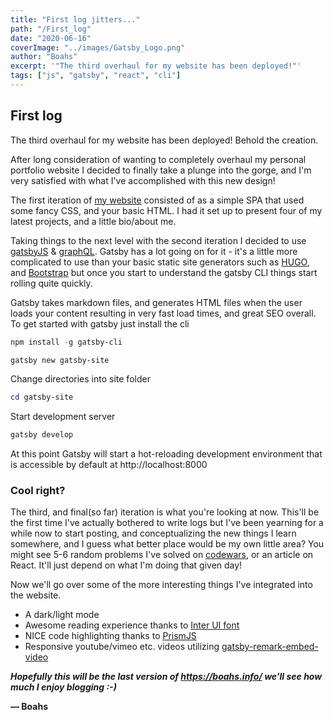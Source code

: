 ```yaml
---
title: "First log jitters..."
path: "/First_log"
date: "2020-06-16"
coverImage: "../images/Gatsby_Logo.png"
author: "Boahs"
excerpt: '"The third overhaul for my website has been deployed!"'
tags: ["js", "gatsby", "react", "cli"]
---
```

## First log

The third overhaul for my website has been deployed! Behold the creation.

After long consideration of wanting to completely overhaul my personal portfolio website I decided to finally take a plunge into the gorge, and I'm very satisfied with what I've accomplished with this new design! 

The first iteration of [my website](https://boahs.info/) consisted of as a simple SPA that used some fancy CSS, and your basic HTML. I had it set up to present four of my latest projects, and a little bio/about me. 

Taking things to the next level with the second iteration I decided to use [gatsbyJS](https://www.gatsbyjs.org/) & [graphQL](https://graphql.org/). Gatsby has a lot going on for it - it's a little more complicated to use than your basic static site generators such as [HUGO](https://gohugo.io/), and [Bootstrap](https://getbootstrap.com/) but once you start to understand the gatsby CLI things start rolling quite quickly.

Gatsby takes markdown files, and generates HTML files when the user loads your content resulting in very fast load times, and great SEO overall. To get started with gatsby just install the cli

```powershell 
npm install -g gatsby-cli
```

```powershell
gatsby new gatsby-site
```

Change directories into site folder

```powershell
cd gatsby-site
```

Start development server

```powershell
gatsby develop
```

At this point Gatsby will start a hot-reloading development environment that is accessible by default at http://localhost:8000 

### Cool right?

The third, and final(so far) iteration is what you're looking at now. This'll be the first time I've actually bothered to write logs but I've been yearning for a while now to start posting, and conceptualizing the new things I learn somewhere, and I guess what better place would be my own little area? You might see 5-6 random problems I've solved on [codewars](https://www.codewars.com/users/boahs), or an article on React. It'll just depend on what I'm doing that given day!

Now we'll go over some of the more interesting things I've integrated into the website. 

- A dark/light mode 
- Awesome reading experience thanks to [Inter UI font](https://rsms.me/inter/)
- NICE code highlighting thanks to [PrismJS](https://prismjs.com/)
- Responsive youtube/vimeo etc. videos utilizing  [gatsby-remark-embed-video](https://github.com/borgfriend/gatsby-remark-embed-video)

<b><i>Hopefully this will be the last version of https://boahs.info/ we'll see how much I enjoy blogging :-) </i></b>

**— Boahs**
